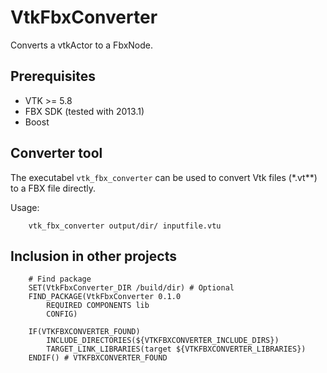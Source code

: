 # VtkFbxConverter #

Converts a vtkActor to a FbxNode.

## Prerequisites ##

- VTK >= 5.8
- FBX SDK (tested with 2013.1)
- Boost

## Converter tool ##

The executabel `vtk_fbx_converter` can be used to convert Vtk files (*.vt**) to a FBX file directly.

Usage:

		vtk_fbx_converter output/dir/ inputfile.vtu


## Inclusion in other projects ##

		# Find package
		SET(VtkFbxConverter_DIR /build/dir) # Optional
		FIND_PACKAGE(VtkFbxConverter 0.1.0
			REQUIRED COMPONENTS lib
			CONFIG)

		IF(VTKFBXCONVERTER_FOUND)
			INCLUDE_DIRECTORIES(${VTKFBXCONVERTER_INCLUDE_DIRS})
			TARGET_LINK_LIBRARIES(target ${VTKFBXCONVERTER_LIBRARIES})
		ENDIF() # VTKFBXCONVERTER_FOUND
